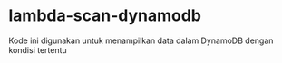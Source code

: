 # lambda-scan-dynamodb
Kode ini digunakan untuk menampilkan data dalam DynamoDB dengan kondisi tertentu
